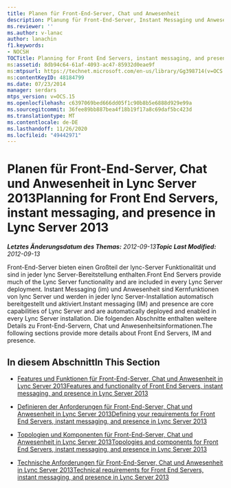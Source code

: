 ```yaml
---
title: Planen für Front-End-Server, Chat und Anwesenheit
description: Planung für Front-End-Server, Instant Messaging und Anwesenheitsinformationen.
ms.reviewer: ''
ms.author: v-lanac
author: lanachin
f1.keywords:
- NOCSH
TOCTitle: Planning for Front End Servers, instant messaging, and presence
ms:assetid: 8db94c64-61af-4093-ac47-85932d0eae9f
ms:mtpsurl: https://technet.microsoft.com/en-us/library/Gg398714(v=OCS.15)
ms:contentKeyID: 48184799
ms.date: 07/23/2014
manager: serdars
mtps_version: v=OCS.15
ms.openlocfilehash: c6397069bed666dd05f1c90b8b5e6888d929e99a
ms.sourcegitcommit: 36fee89bb887bea4f18b19f17a8c69daf5bc423d
ms.translationtype: MT
ms.contentlocale: de-DE
ms.lasthandoff: 11/26/2020
ms.locfileid: "49442971"
---
```

# <a name="planning-for-front-end-servers-instant-messaging-and-presence-in-lync-server-2013"></a><span data-ttu-id="d137e-103">Planen für Front-End-Server, Chat und Anwesenheit in Lync Server 2013</span><span class="sxs-lookup"><span data-stu-id="d137e-103">Planning for Front End Servers, instant messaging, and presence in Lync Server 2013</span></span>

<div data-xmlns="http://www.w3.org/1999/xhtml">

<div class="topic" data-xmlns="http://www.w3.org/1999/xhtml" data-msxsl="urn:schemas-microsoft-com:xslt" data-cs="https://msdn.microsoft.com/">

<div data-asp="https://msdn2.microsoft.com/asp">



</div>

<div id="mainSection">

<div id="mainBody"><span data-ttu-id="d137e-104">

<span> </span></span><span class="sxs-lookup"><span data-stu-id="d137e-104">

<span> </span></span></span>

<span data-ttu-id="d137e-105">_**Letztes Änderungsdatum des Themas:** 2012-09-13_</span><span class="sxs-lookup"><span data-stu-id="d137e-105">_**Topic Last Modified:** 2012-09-13_</span></span>

<span data-ttu-id="d137e-106">Front-End-Server bieten einen Großteil der lync-Server Funktionalität und sind in jeder lync Server-Bereitstellung enthalten.</span><span class="sxs-lookup"><span data-stu-id="d137e-106">Front End Servers provide much of the Lync Server functionality and are included in every Lync Server deployment.</span></span> <span data-ttu-id="d137e-107">Instant Messaging (im) und Anwesenheit sind Kernfunktionen von lync Server und werden in jeder lync Server-Installation automatisch bereitgestellt und aktiviert.</span><span class="sxs-lookup"><span data-stu-id="d137e-107">Instant messaging (IM) and presence are core capabilities of Lync Server and are automatically deployed and enabled in every Lync Server installation.</span></span> <span data-ttu-id="d137e-108">Die folgenden Abschnitte enthalten weitere Details zu Front-End-Servern, Chat und Anwesenheitsinformationen.</span><span class="sxs-lookup"><span data-stu-id="d137e-108">The following sections provide more details about Front End Servers, IM and presence.</span></span>

<div>

## <a name="in-this-section"></a><span data-ttu-id="d137e-109">In diesem Abschnitt</span><span class="sxs-lookup"><span data-stu-id="d137e-109">In This Section</span></span>

  - [<span data-ttu-id="d137e-110">Features und Funktionen für Front-End-Server, Chat und Anwesenheit in Lync Server 2013</span><span class="sxs-lookup"><span data-stu-id="d137e-110">Features and functionality of Front End Servers, instant messaging, and presence in Lync Server 2013</span></span>](lync-server-2013-features-and-functionality-of-front-end-servers-instant-messaging-and-presence.md)

  - [<span data-ttu-id="d137e-111">Definieren der Anforderungen für Front-End-Server, Chat und Anwesenheit in Lync Server 2013</span><span class="sxs-lookup"><span data-stu-id="d137e-111">Defining your requirements for Front End Servers, instant messaging, and presence in Lync Server 2013</span></span>](lync-server-2013-defining-your-requirements-for-front-end-servers-instant-messaging-and-presence.md)

  - [<span data-ttu-id="d137e-112">Topologien und Komponenten für Front-End-Server, Chat und Anwesenheit in Lync Server 2013</span><span class="sxs-lookup"><span data-stu-id="d137e-112">Topologies and components for Front End Servers, instant messaging, and presence in Lync Server 2013</span></span>](lync-server-2013-topologies-and-components-for-front-end-servers-instant-messaging-and-presence.md)

  - [<span data-ttu-id="d137e-113">Technische Anforderungen für Front-End-Server, Chat und Anwesenheit in Lync Server 2013</span><span class="sxs-lookup"><span data-stu-id="d137e-113">Technical requirements for Front End Servers, instant messaging, and presence in Lync Server 2013</span></span>](lync-server-2013-technical-requirements-for-front-end-servers-instant-messaging-and-presence.md)

<span data-ttu-id="d137e-114"></div>

</div>

<span> </span>

</div>

</div>

</span><span class="sxs-lookup"><span data-stu-id="d137e-114"></div>

</div>

<span> </span>

</div>

</div>

</span></span></div>

